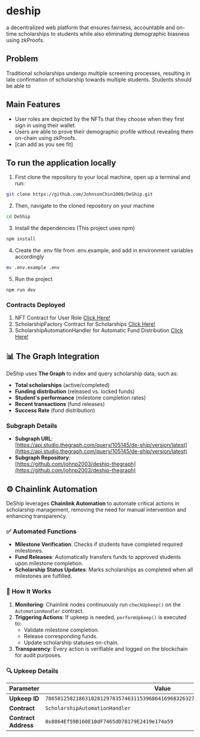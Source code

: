 # deship
a decentralized web platform that ensures fairness, accountable and on-time scholarships to students while also eliminating demographic biasness using zkProofs.

## Problem
Traditional scholarships undergo multiple screening processes, resulting in late confirmation of scholarship towards multiple students. Students should be able to 

## Main Features
- User roles are depicted by the NFTs that they choose when they first sign in using their wallet.
- Users are able to prove their demographic profile without revealing them on-chain using zkProofs.
- [can add as you see fit]

## To run the application locally

1. First clone the repository to your local machine, open up a terminal and run:
```bash
git clone https://github.com/JohnsonChin1009/DeShip.git
```

2. Then, navigate to the cloned repository on your machine
```bash
cd DeShip
```

3. Install the dependencies (This project uses npm)
```bash
npm install
```

4. Create the .env file from .env.example, and add in environment variables accordingly
```bash
mv .env.example .env
```

5. Run the project
```
npm run dev
```

### Contracts Deployed
1. NFT Contract for User Role [Click Here!](https://sepolia.scrollscan.com/address/0x3E16F77f78939AC48bE10112383d376D425F768D)
2. ScholarshipFactory Contract for Scholarships [Click Here!](https://sepolia.scrollscan.com/address/0x39F88Dc30438379135c6411AD65374F16Da37866)
3. ScholarshipAutomationHandler for Automatic Fund Distribution [Click Here!](https://sepolia.scrollscan.com/address/0x8864Ef59B160E10dF7465dD78179E2419e174a59)

## 📊 **The Graph Integration**  
DeShip uses **The Graph** to index and query scholarship data, such as:  
- **Total scholarships** (active/completed)  
- **Funding distribution** (released vs. locked funds)  
- **Student's performance** (milestone completion rates)  
- **Recent transactions** (fund releases)
- **Success Rate** (fund distribution)  

### **Subgraph Details**  
- **Subgraph URL**:  
  [https://api.studio.thegraph.com/query/105145/de-ship/version/latest](https://api.studio.thegraph.com/query/105145/de-ship/version/latest)  
- **Subgraph Repository**:  
  [https://github.com/johnp2003/deship-thegraph](https://github.com/johnp2003/deship-thegraph)

## ⚙️ **Chainlink Automation**

DeShip leverages **Chainlink Automation** to automate critical actions in scholarship management, removing the need for manual intervention and enhancing transparency.

### ✅ **Automated Functions**
- **Milestone Verification**: Checks if students have completed required milestones.
- **Fund Releases**: Automatically transfers funds to approved students upon milestone completion.
- **Scholarship Status Updates**: Marks scholarships as completed when all milestones are fulfilled.

### 🧠 **How It Works**
1. **Monitoring**: Chainlink nodes continuously run `checkUpkeep()` on the `AutomationHandler` contract.
2. **Triggering Actions**: If upkeep is needed, `performUpkeep()` is executed to:
   - Validate milestone completion.
   - Release corresponding funds.
   - Update scholarship statuses on-chain.
3. **Transparency**: Every action is verifiable and logged on the blockchain for audit purposes.

### 🔍 **Upkeep Details**
| Parameter         | Value                             |
|------------------|-----------------------------------|
| **Upkeep ID**     | `78658125821863182812978357463115396864169683263279217807875432969863982491630`          |
| **Contract**      | `ScholarshipAutomationHandler`               |
| **Contract Address** | `0x8864Ef59B160E10dF7465dD78179E2419e174a59` |

